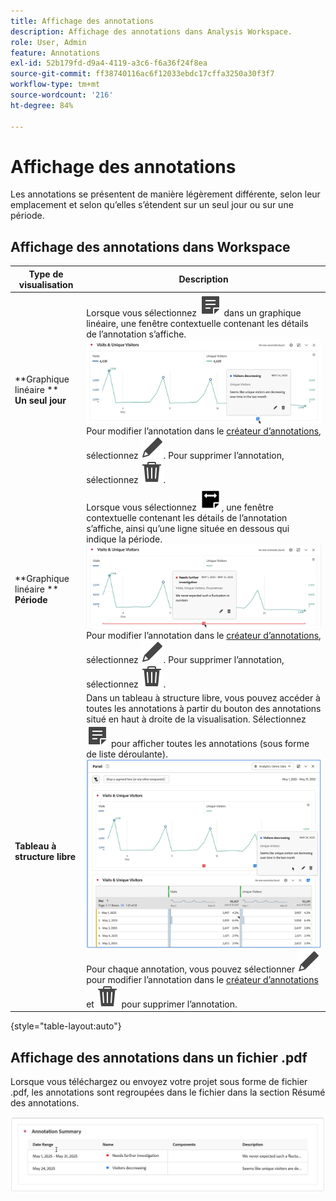 ```yaml
---
title: Affichage des annotations
description: Affichage des annotations dans Analysis Workspace.
role: User, Admin
feature: Annotations
exl-id: 52b179fd-d9a4-4119-a3c6-f6a36f24f8ea
source-git-commit: ff38740116ac6f12033ebdc17cffa3250a30f3f7
workflow-type: tm+mt
source-wordcount: '216'
ht-degree: 84%

---
```


# Affichage des annotations

Les annotations se présentent de manière légèrement différente, selon leur emplacement et selon qu’elles s’étendent sur un seul jour ou sur une période.

## Affichage des annotations dans Workspace

| Type de <br/>visualisation | Description |
| --- | --- |
| **Graphique linéaire **<br/>**Un seul jour** | Lorsque vous sélectionnez ![Annoter](/help/assets/icons/Annotate.svg) dans un graphique linéaire, une fenêtre contextuelle contenant les détails de l’annotation s’affiche.<br/>![Annotation pour un seul jour](assets/annotation-single-day.png)<br/>Pour modifier l’annotation dans le [créateur d’annotations](create-annotations.md#annotation-builder), sélectionnez ![Modifier](/help/assets/icons/Edit.svg). Pour supprimer l’annotation, sélectionnez ![Supprimer](/help/assets/icons/Delete.svg). |
| **Graphique linéaire **<br/>**Période** | Lorsque vous sélectionnez ![Annoter une période](/help/assets/icons/AnnotateRange.svg), une fenêtre contextuelle contenant les détails de l’annotation s’affiche, ainsi qu’une ligne située en dessous qui indique la période.<br/>![Annotation de période](assets/annotation-range.png)Pour modifier l’annotation dans le [créateur d’annotations](create-annotations.md#annotation-builder), sélectionnez ![Modifier](/help/assets/icons/Edit.svg). Pour supprimer l’annotation, sélectionnez ![Supprimer](/help/assets/icons/Delete.svg). |
| **Tableau à structure libre** | Dans un tableau à structure libre, vous pouvez accéder à toutes les annotations à partir du bouton des annotations situé en haut à droite de la visualisation. Sélectionnez ![Annoter](/help/assets/icons/Annotate.svg) pour afficher toutes les annotations (sous forme de liste déroulante).<br/>![Tableau d’annotations](assets/annotations-table.png)<br/>Pour chaque annotation, vous pouvez sélectionner ![Modifier](/help/assets/icons/Edit.svg) pour modifier l’annotation dans le [créateur d’annotations](create-annotations.md#annotation-builder) et ![Supprimer](/help/assets/icons/Delete.svg) pour supprimer l’annotation. |

{style="table-layout:auto"}

## Affichage des annotations dans un fichier .pdf

Lorsque vous téléchargez ou envoyez votre projet sous forme de fichier .pdf, les annotations sont regroupées dans le fichier dans la section Résumé des annotations.

![Affichage en surbrillance d’un fichier PDF contenant des explications sur les annotations.](assets/annotations-pdf.png)


<!--
# View annotations

Annotations manifest slightly differently, depending on whether they span a single day or a date range.

## View annotations in Line charts or Tables

| Date | Appearance |
| --- | --- |
| **Single day** |   ![](assets/single-day.png)<p>When you hover over the annotation, you can see its details, you can edit it by selecting the pen icon, or you can delete it:<p> ![](assets/hover.png) |
| **Date range** |  The icon changes and when you hover over it, the date range appears.<p>![](assets/multi-day.png)<p>When you select it in the line chart, the annotation metadata appear, and you can edit or delete it:![](assets/multi-hover.png)<p>In a table, an icon appears on every date in the date range.<p>![](assets/multi-day-table.png)|
| **Overlapping annotations** | On days that have more than one annotation tied to them, the icon appears in a grey color.<p>![](assets/grey.png)<p>When you hover over the grey icon, all overlapping annotations appear:<p>![](assets/overlap.png) |

{style="table-layout:auto"}

## View annotations in a .pdf file

Since you cannot hover over icons in a .pdf file, this file (after export) provides notes of explanations at the bottom of a panel. Here is an example:

![](assets/ann-pdf.png)

## View annotations with non-trended data

Sometimes annotation are shown with non-trended data, but tied to a specific dimension. In that case, they appear only in a summary annotation in the bottom right corner. Here is an example:

![](assets/non-date.png)

The summary chart appears in all visualization types in the corner, not just in non-trended freeform tables and summary numbers. It also appears in visualizations like [!UICONTROL Donut], [!UICONTROL Flow],[!UICONTROL Fallout],[!UICONTROL Cohort], and so on.

![](assets/ann-summary.png)

-->
